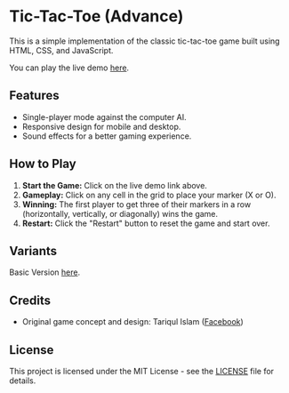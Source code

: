 # Tic-Tac-Toe (Advance)

This is a simple implementation of the classic tic-tac-toe game built using HTML, CSS, and JavaScript.

You can play the live demo [here](https://tariqulislaam.github.io/tic-tac-toe-v2/).

## Features

- Single-player mode against the computer AI.
- Responsive design for mobile and desktop.
- Sound effects for a better gaming experience.

## How to Play

1. **Start the Game:** Click on the live demo link above.
2. **Gameplay:** Click on any cell in the grid to place your marker (X or O).
3. **Winning:** The first player to get three of their markers in a row (horizontally, vertically, or diagonally) wins the game.
4. **Restart:** Click the "Restart" button to reset the game and start over.

## Variants

Basic Version [here](https://tariqulislaam.github.io/tic-tac-toe/).

## Credits

- Original game concept and design: Tariqul Islam ([Facebook](https://facebook.com/tariqulislaamrahat))

## License

This project is licensed under the MIT License - see the [LICENSE](LICENSE) file for details.
